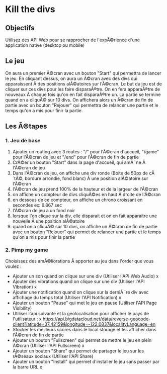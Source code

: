 # Kill the divs

## Objectifs

Utilisez des API Web pour se rapprocher de l'expÃ©rience d'une application native (desktop ou mobile)

## Le jeu

On aura un premier Ã©cran avec un bouton "Start" qui permettra de lancer le jeu.
En cliquant dessus, on aura un Ã©cran avec des divs qui apparaissent Ã  des positions alÃ©atoires sur l'Ã©cran.
Le but du jeu est de cliquer sur ces divs pour les faire disparaÃ®tre.
On en fera apparaÃ®tre de nouveaux Ã  chaque fois qu'on en fait disparaÃ®tre un.
La partie se termine quand on a cliquÃ© sur 10 divs.
On affichera alors un Ã©cran de fin de partie avec un bouton "Rejouer" qui permettra de relancer une partie et le temps qu'on a mis pour finir la partie.

## Les Ã©tapes

### 1. Jeu de base

1. Ajouter un routing avec 3 routes : "/" pour l'Ã©cran d'accueil, "/game" pour l'Ã©cran de jeu et "/end" pour l'Ã©cran de fin de partie
2. CrÃ©er un bouton "Start" dans la page d'accueil, qui amÃ¨ne Ã  l'Ã©cran de jeu
3. Dans l'Ã©cran de jeu, on affiche une div ronde (Boite de 50px de cÃ´tÃ©, bordure arrondie, fond blanc) Ã  une position alÃ©atoire sur l'Ã©cran
4. l'Ã©cran de jeu prend 100% de la hauteur et de la largeur de l'Ã©cran
5. on affiche un compteur de divs cliquÃ©es en haut Ã  droite de l'Ã©cran
6. en dessous de ce compteur, on affiche un chrono croissant en secondes ex: 6.867 sec
7. l'Ã©cran de jeu a un fond noir
8. lorsque l'on clique sur la div, elle disparait et on en fait apparaitre une nouvelle Ã  une position alÃ©atoire
9. quand on a cliquÃ© sur 10 divs, on affiche un Ã©cran de fin de partie avec un bouton "Rejouer" qui permet de relancer une partie et le temps qu'on a mis pour finir la partie

### 2. Pimp my game

Choisissez des amÃ©liorations Ã  apporter au jeu dans l'order que vous voulez :

- Ajouter un son quand on clique sur une div (Utiliser l'API Web Audio) x
- Ajouter des vibrations quand on clique sur une div (Utiliser l'API Vibration) x
- Ajouter une notification quand on clique sur la derniÃ¨re div avec affichage du temps total (Utiliser l'API Notification) x
- Ajouter un bouton "Pause" qui met le jeu en pause (Utiliser l'API Page Visibility)
- Utiliser l'api suivante et la geolocalisation pour afficher le pays de l'utilisateur : x 
https://api.bigdatacloud.net/data/reverse-geocode-client?latitude=37.42159&longitude=-122.0837&localityLanguage=en
- Stocker les meilleurs scores dans le local storage et les afficher dans l'Ã©cran de fin de partie
- Ajouter un bouton "Fullscreen" qui permet de mettre le jeu en plein Ã©cran (Utiliser l'API Fullscreen) x
- Ajouter un bouton "Share" qui permet de partager le jeu sur les rÃ©seaux sociaux (Utiliser l'API Share)
- Ajouter un bouton "Install" qui permet d'installer le jeu sans passer par la barre URL x